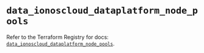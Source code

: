# `data_ionoscloud_dataplatform_node_pools`

Refer to the Terraform Registry for docs: [`data_ionoscloud_dataplatform_node_pools`](https://registry.terraform.io/providers/ionos-cloud/ionoscloud/6.4.18/docs/data-sources/dataplatform_node_pools).
